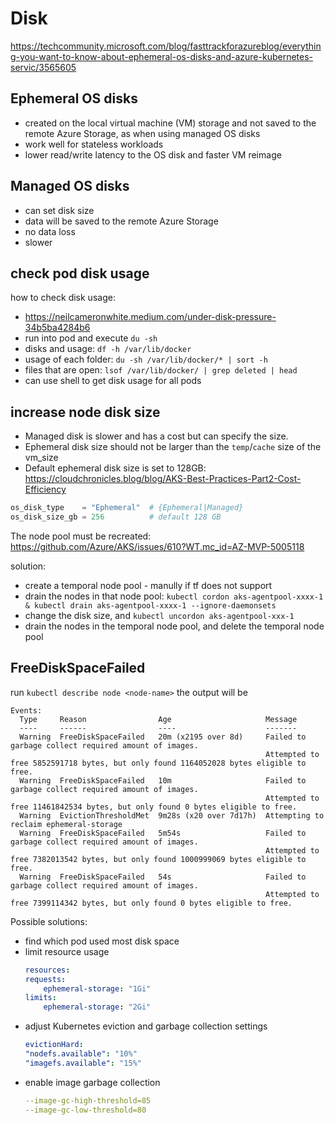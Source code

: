# Disk

https://techcommunity.microsoft.com/blog/fasttrackforazureblog/everything-you-want-to-know-about-ephemeral-os-disks-and-azure-kubernetes-servic/3565605

## Ephemeral OS disks 
- created on the local virtual machine (VM) storage and not saved to the remote Azure Storage, as when using managed OS disks
- work well for stateless workloads
- lower read/write latency to the OS disk and faster VM reimage

## Managed OS disks
- can set disk size
- data will be saved to the remote Azure Storage
- no data loss
- slower

## check pod disk usage
how to check disk usage:
- https://neilcameronwhite.medium.com/under-disk-pressure-34b5ba4284b6
- run into pod and execute `du -sh`
- disks and usage: `df -h /var/lib/docker`
- usage of each folder: `du -sh /var/lib/docker/* | sort -h`
- files that are open: `lsof /var/lib/docker/ | grep deleted | head`
- can use shell to get disk usage for all pods
  
## increase node disk size
- Managed disk is slower and has a cost but can specify the size.
- Ephemeral disk size should not be larger than the `temp`/`cache` size of the vm_size
- Default ephemeral disk size is set to 128GB: https://cloudchronicles.blog/blog/AKS-Best-Practices-Part2-Cost-Efficiency
```tf
os_disk_type    = "Ephemeral"  # {Ephemeral|Managed}
os_disk_size_gb = 256          # default 128 GB
```

The node pool must be recreated: https://github.com/Azure/AKS/issues/610?WT.mc_id=AZ-MVP-5005118

solution:
- create a temporal node pool - manully if tf does not support
- drain the nodes in that node pool: `kubectl cordon aks-agentpool-xxxx-1 & kubectl drain aks-agentpool-xxxx-1 --ignore-daemonsets`
- change the disk size, and `kubectl uncordon aks-agentpool-xxx-1`
- drain the nodes in the temporal node pool, and delete the temporal node pool

## FreeDiskSpaceFailed
run `kubectl describe node <node-name>` the output will be
```
Events:
  Type     Reason                Age                     Message
  ----     ------                ----                    -------
  Warning  FreeDiskSpaceFailed   20m (x2195 over 8d)     Failed to garbage collect required amount of images.
                                                         Attempted to free 5852591718 bytes, but only found 1164052028 bytes eligible to free.
  Warning  FreeDiskSpaceFailed   10m                     Failed to garbage collect required amount of images.
                                                         Attempted to free 11461842534 bytes, but only found 0 bytes eligible to free.
  Warning  EvictionThresholdMet  9m28s (x20 over 7d17h)  Attempting to reclaim ephemeral-storage
  Warning  FreeDiskSpaceFailed   5m54s                   Failed to garbage collect required amount of images.
                                                         Attempted to free 7382013542 bytes, but only found 1000999069 bytes eligible to free.
  Warning  FreeDiskSpaceFailed   54s                     Failed to garbage collect required amount of images.
                                                         Attempted to free 7399114342 bytes, but only found 0 bytes eligible to free.
```

Possible solutions:
- find which pod used most disk space
- limit resource usage
  ```yaml
  resources:
  requests:
      ephemeral-storage: "1Gi"
  limits:
      ephemeral-storage: "2Gi"
  ```
- adjust Kubernetes eviction and garbage collection settings
  ```yaml
  evictionHard:
  "nodefs.available": "10%"
  "imagefs.available": "15%"
  ```
- enable image garbage collection
  ```yaml
  --image-gc-high-threshold=85
  --image-gc-low-threshold=80
  ```
